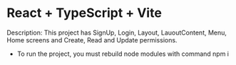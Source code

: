 # React + TypeScript + Vite

Description:
This project has SignUp, Login, Layout, LauoutContent, Menu, Home screens and Create, Read and Update permissions.

- To run the project, you must rebuild node modules with command npm i
